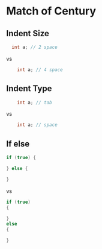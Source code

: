# Match of Century

## Indent Size

```cpp
  int a; // 2 space
```

vs 

```cpp
    int a; // 4 space
```

## Indent Type

```cpp
	int a; // tab
```

vs 

```cpp
    int a; // space
```

## If else

```cpp
if (true) {

} else {

}
```

vs

```cpp
if (true)
{

}
else
{

}
```
